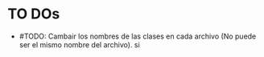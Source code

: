 # TO DOs

- #TODO: Cambair los nombres de las clases en cada archivo (No puede ser el mismo nombre del archivo).
si